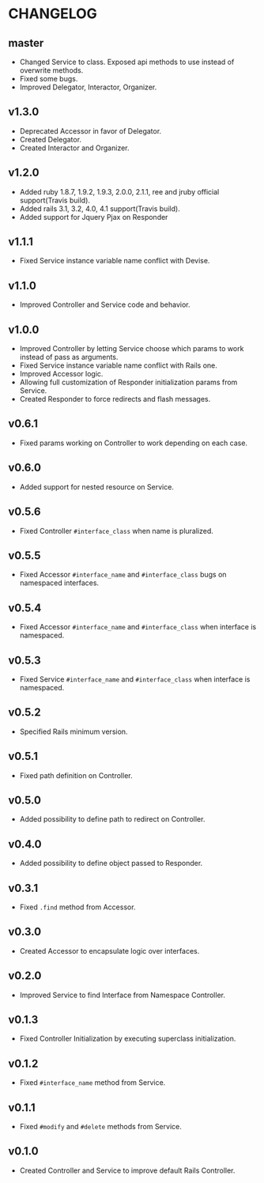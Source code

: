 # CHANGELOG

## master

* Changed Service to class. Exposed api methods to use instead of overwrite methods.
* Fixed some bugs.
* Improved Delegator, Interactor, Organizer.

## v1.3.0

* Deprecated Accessor in favor of Delegator.
* Created Delegator.
* Created Interactor and Organizer.

## v1.2.0

* Added ruby 1.8.7, 1.9.2, 1.9.3, 2.0.0, 2.1.1, ree and jruby official support(Travis build).
* Added rails 3.1, 3.2, 4.0, 4.1 support(Travis build).
* Added support for Jquery Pjax on Responder

## v1.1.1

* Fixed Service instance variable name conflict with Devise.

## v1.1.0

* Improved Controller and Service code and behavior.

## v1.0.0

* Improved Controller by letting Service choose which params to work instead of pass as arguments.
* Fixed Service instance variable name conflict with Rails one.
* Improved Accessor logic.
* Allowing full customization of Responder initialization params from Service.
* Created Responder to force redirects and flash messages.

## v0.6.1

* Fixed params working on Controller to work depending on each case.

## v0.6.0

* Added support for nested resource on Service.

## v0.5.6

* Fixed Controller `#interface_class` when name is pluralized.

## v0.5.5

* Fixed Accessor `#interface_name` and `#interface_class` bugs on namespaced interfaces.

## v0.5.4

* Fixed Accessor `#interface_name` and `#interface_class` when interface is namespaced.

## v0.5.3

* Fixed Service `#interface_name` and `#interface_class` when interface is namespaced.

## v0.5.2

* Specified Rails minimum version.

## v0.5.1

* Fixed path definition on Controller.

## v0.5.0

* Added possibility to define path to redirect on Controller.

## v0.4.0

* Added possibility to define object passed to Responder.

## v0.3.1

* Fixed `.find` method from Accessor.

## v0.3.0

* Created Accessor to encapsulate logic over interfaces.

## v0.2.0

* Improved Service to find Interface from Namespace Controller.

## v0.1.3

* Fixed Controller Initialization by executing superclass initialization.

## v0.1.2

* Fixed `#interface_name` method from Service.

## v0.1.1

* Fixed `#modify` and `#delete` methods from Service.

## v0.1.0

* Created Controller and Service to improve default Rails Controller.